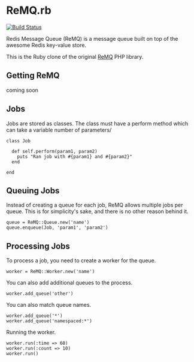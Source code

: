 # ReMQ.rb

[![Build Status](https://secure.travis-ci.org/mloberg/ReMQ.rb.png?branch=master)](https://travis-ci.org/mloberg/ReMQ.rb)

Redis Message Queue (ReMQ) is a message queue built on top of the awesome Redis key-value store.

This is the Ruby clone of the original [ReMQ](https://github.com/mloberg/ReMQ) PHP library.

## Getting ReMQ

coming soon

## Jobs

Jobs are stored as classes. The class must have a perform method which can take a variable number of parameters/

	class Job

	  def self.perform(param1, param2)
	    puts "Ran job with #{param1} and #{param2}"
	  end

	end

## Queuing Jobs

Instead of creating a queue for each job, ReMQ allows multiple jobs per queue. This is for simplicity's sake, and there is no other reason behind it.

	queue = ReMQ::Queue.new('name')
	queue.enqueue(Job, 'param1', 'param2')

## Processing Jobs

To process a job, you need to create a worker for the queue.

	worker = ReMQ::Worker.new('name')

You can also add additional queues to the process.

	worker.add_queue('other')

You can also match queue names.

	worker.add_queue('*')
	worker.add_queue('namespaced:*')

Running the worker.

	worker.run(:time => 60)
	worker.run(:count => 10)
	worker.run()
